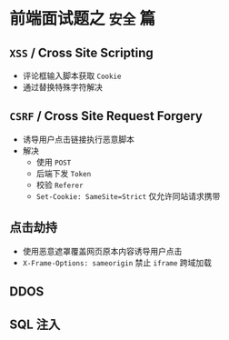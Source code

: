 # 前端面试题之 `安全` 篇

## `XSS` / Cross Site Scripting
- 评论框输入脚本获取 `Cookie`
- 通过替换特殊字符解决

## `CSRF` / Cross Site Request Forgery
- 诱导用户点击链接执行恶意脚本
- 解决
    - 使用 `POST`
    - 后端下发 `Token`
    - 校验 `Referer`
    - `Set-Cookie: SameSite=Strict` 仅允许同站请求携带

## 点击劫持
- 使用恶意遮罩覆盖网页原本内容诱导用户点击
- `X-Frame-Options: sameorigin` 禁止 `iframe` 跨域加载

## DDOS

## SQL 注入
